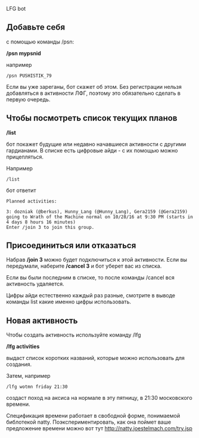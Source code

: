 LFG bot

## Добавьте себя

с помощью команды /psn:

**/psn mypsnid**

например

`/psn PUSHISTIK_79` 

Если вы уже зареганы, бот скажет об этом. Без регистрации нельзя добавляться в активности ЛФГ, поэтому это обязательно сделать в первую очередь.


## Чтобы посмотреть список текущих планов 

**/list**

бот покажет будущие или недавно начавшиеся активности с другими гардианами. В списке есть цифровые айди - с их помощью можно прицепляться.

Например

`/list` 

бот ответит


    Planned activities:
    
    3: dozniak (@berkus), Hunny_Lang (@Hunny_Lang), Gera2159 (@Gera2159) going to Wrath of the Machine normal on 10/28/16 at 9:30 PM (starts in 4 days 8 hours 16 minutes)
    Enter /join 3 to join this group.


## Присоединиться или отказаться

Набрав **/join 3** можно будет подключиться к этой активности. Если вы передумали, наберите **/cancel 3** и бот уберет вас из списка.

Если вы были последним в списке, то после команды /cancel вся активность удаляется.

Цифры айди естественно каждый раз разные, смотрите в выводе команды list какие именно цифры использовать.

## Новая активность

Чтобы создать активность используйте команду /lfg

**/lfg activities**

выдаст список коротких названий, которые можно использовать для создания.

Затем, например

`/lfg wotmn friday 21:30` 

создаст поход на аксиса на нормале в эту пятницу, в 21:30 московского времени.


Спецификация времени работает в свободной форме, понимаемой библотекой natty. Поэкспериментировать, как она поймет ваше предложение времени можно вот тут http://natty.joestelmach.com/try.jsp



